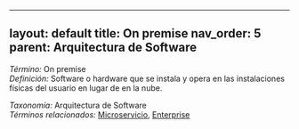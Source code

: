 
---
layout: default
title: On premise
nav_order: 5
parent: Arquitectura de Software
---

*Término:* On premise  
*Definición:* Software o hardware que se instala y opera en las instalaciones físicas del usuario en lugar de en la nube.

*Taxonomía:* Arquitectura de Software  
*Términos relacionados:* [Microservicio](https://maleniski.github.io/diccionario-angl-tec-mx/docs/alfabeticamente/M/microservicio/), [Enterprise](https://maleniski.github.io/diccionario-angl-tec-mx/docs/alfabeticamente/E/enterprise/)
